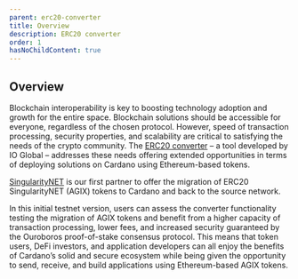 ```yaml
---
parent: erc20-converter
title: Overview
description: ERC20 converter
order: 1
hasNoChildContent: true
---
```


## Overview

Blockchain interoperability is key to boosting technology adoption and growth for the entire space. Blockchain solutions should be accessible for everyone, regardless of the chosen protocol. However, speed of transaction processing, security properties, and scalability are critical to satisfying the needs of the crypto community. The [ERC20 converter](https://iohk.io/en/blog/posts/2021/05/17/bringing-erc20-to-cardano/) – a tool developed by IO Global – addresses these needs offering extended opportunities in terms of deploying solutions on Cardano using Ethereum-based tokens. 

[SingularityNET](https://singularitynet.io/) is our first partner to offer the migration of ERC20 SingularityNET (AGIX) tokens to Cardano and back to the source network. 

In this initial testnet version, users can assess the converter functionality testing the migration of AGIX tokens and benefit from a higher capacity of transaction processing, lower fees, and increased security guaranteed by the Ouroboros proof-of-stake consensus protocol. This means that token users, DeFi investors, and application developers can all enjoy the benefits of Cardano’s solid and secure ecosystem while being given the opportunity to send, receive, and build applications using Ethereum-based AGIX tokens. 



